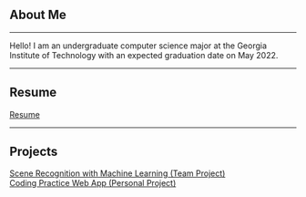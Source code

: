 ## About Me
---
Hello! I am an undergraduate computer science major at the Georgia Institute of Technology with an expected graduation date on May 2022.  

---

## Resume

[Resume](/Resume.pdf)

---

## Projects

[Scene Recognition with Machine Learning (Team Project)](/ml_scene.md)
<br/>
[Coding Practice Web App (Personal Project)](https://codingwebapp.herokuapp.com/)


